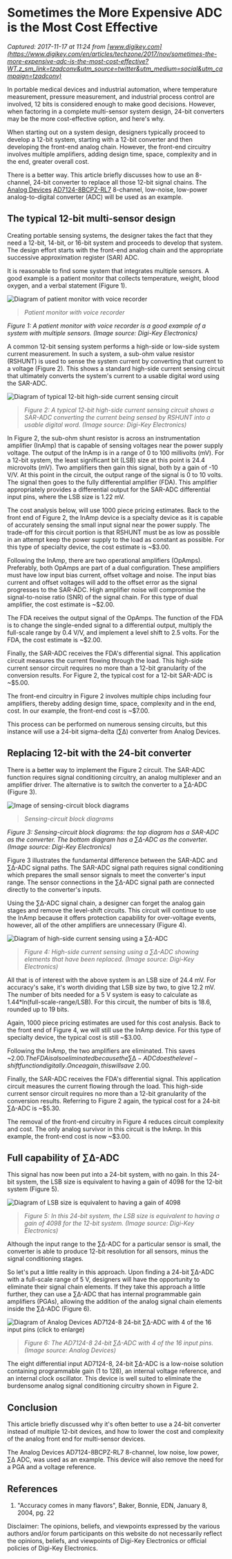 # Sometimes the More Expensive ADC is the Most Cost Effective

_Captured: 2017-11-17 at 11:24 from [www.digikey.com](https://www.digikey.com/en/articles/techzone/2017/nov/sometimes-the-more-expensive-adc-is-the-most-cost-effective?WT.z_sm_link=tzadconv&utm_source=twitter&utm_medium=social&utm_campaign=tzadconv)_

In portable medical devices and industrial automation, where temperature measurement, pressure measurement, and industrial process control are involved, 12 bits is considered enough to make good decisions. However, when factoring in a complete multi-sensor system design, 24-bit converters may be the more cost-effective option, and here's why.

When starting out on a system design, designers typically proceed to develop a 12-bit system, starting with a 12-bit converter and then developing the front-end analog chain. However, the front-end circuitry involves multiple amplifiers, adding design time, space, complexity and in the end, greater overall cost.

There is a better way. This article briefly discusses how to use an 8-channel, 24-bit converter to replace all those 12-bit signal chains. The [Analog Devices](https://www.digikey.com/en/supplier-centers/a/analog-devices) [AD7124-8BCPZ-RL7](https://www.digikey.com/product-detail/en/analog-devices-inc/AD7124-8BCPZ-RL7/AD7124-8BCPZ-RL7CT-ND/7355771) 8-channel, low-noise, low-power analog-to-digital converter (ADC) will be used as an example.

## The typical 12-bit multi-sensor design

Creating portable sensing systems, the designer takes the fact that they need a 12-bit, 14-bit, or 16-bit system and proceeds to develop that system. The design effort starts with the front-end analog chain and the appropriate successive approximation register (SAR) ADC.

It is reasonable to find some system that integrates multiple sensors. A good example is a patient monitor that collects temperature, weight, blood oxygen, and a verbal statement (Figure 1).

![Diagram of patient monitor with voice recorder](https://www.digikey.com/-/media/Images/Article%20Library/TechZone%20Articles/2017/November/Sometimes%20the%20More%20Expensive%20ADC%20is%20the%20Most%20Cost%20Effective/article-2017november-sometimes-the-more-expensive-fig1.jpg?ts=9f8d53ce-fabc-41e8-a19b-c757c4542e1c&la=en-US)

> _Patient monitor with voice recorder_

_Figure 1: A patient monitor with voice recorder is a good example of a system with multiple sensors. (Image source: Digi-Key Electronics)_

A common 12-bit sensing system performs a high-side or low-side system current measurement. In such a system, a sub-ohm value resistor (RSHUNT) is used to sense the system current by converting that current to a voltage (Figure 2). This shows a standard high-side current sensing circuit that ultimately converts the system's current to a usable digital word using the SAR-ADC.

![Diagram of typical 12-bit high-side current sensing circuit](https://www.digikey.com/-/media/Images/Article%20Library/TechZone%20Articles/2017/November/Sometimes%20the%20More%20Expensive%20ADC%20is%20the%20Most%20Cost%20Effective/article-2017november-sometimes-the-more-expensive-fig2.jpg?ts=6ac9b637-900e-4bcf-bf3e-05cd65767dd4&la=en-US)

> _Figure 2: A typical 12-bit high-side current sensing circuit shows a SAR-ADC converting the current being sensed by RSHUNT into a usable digital word. (Image source: Digi-Key Electronics)_

In Figure 2, the sub-ohm shunt resistor is across an instrumentation amplifier (InAmp) that is capable of sensing voltages near the power supply voltage. The output of the InAmp is in a range of 0 to 100 millivolts (mV). For a 12-bit system, the least significant bit (LSB) size at this point is 24.4 microvolts (mV). Two amplifiers then gain this signal, both by a gain of -10 V/V. At this point in the circuit, the output range of the signal is 0 to 10 volts. The signal then goes to the fully differential amplifier (FDA). This amplifier appropriately provides a differential output for the SAR-ADC differential input pins, where the LSB size is 1.22 mV.

The cost analysis below, will use 1000 piece pricing estimates. Back to the front end of Figure 2, the InAmp device is a specialty device as it is capable of accurately sensing the small input signal near the power supply. The trade-off for this circuit portion is that RSHUNT must be as low as possible in an attempt keep the power supply to the load as constant as possible. For this type of specialty device, the cost estimate is ~$3.00.

Following the InAmp, there are two operational amplifiers (OpAmps). Preferably, both OpAmps are part of a dual configuration. These amplifiers must have low input bias current, offset voltage and noise. The input bias current and offset voltages will add to the offset error as the signal progresses to the SAR-ADC. High amplifier noise will compromise the signal-to-noise ratio (SNR) of the signal chain. For this type of dual amplifier, the cost estimate is ~$2.00.

The FDA receives the output signal of the OpAmps. The function of the FDA is to change the single-ended signal to a differential output, multiply the full-scale range by 0.4 V/V, and implement a level shift to 2.5 volts. For the FDA, the cost estimate is ~$2.00.

Finally, the SAR-ADC receives the FDA's differential signal. This application circuit measures the current flowing through the load. This high-side current sensor circuit requires no more than a 12-bit granularity of the conversion results. For Figure 2, the typical cost for a 12-bit SAR-ADC is ~$5.00.

The front-end circuitry in Figure 2 involves multiple chips including four amplifiers, thereby adding design time, space, complexity and in the end, cost. In our example, the front-end cost is ~$7.00.

This process can be performed on numerous sensing circuits, but this instance will use a 24-bit sigma-delta (∑∆) converter from Analog Devices.

## Replacing 12-bit with the 24-bit converter

There is a better way to implement the Figure 2 circuit. The SAR-ADC function requires signal conditioning circuitry, an analog multiplexer and an amplifier driver. The alternative is to switch the converter to a ∑∆-ADC (Figure 3).

![Image of sensing-circuit block diagrams](https://www.digikey.com/-/media/Images/Article%20Library/TechZone%20Articles/2017/November/Sometimes%20the%20More%20Expensive%20ADC%20is%20the%20Most%20Cost%20Effective/article-2017november-sometimes-the-more-expensive-fig3.jpg?ts=c0a8cdb8-00ec-4fb4-85c5-1f1700866c72&la=en-US)

> _Sensing-circuit block diagrams_

_Figure 3: Sensing-circuit block diagrams: the top diagram has a SAR-ADC as the converter. The bottom diagram has a ∑∆-ADC as the converter. (Image source: Digi-Key Electronics)_

Figure 3 illustrates the fundamental difference between the SAR-ADC and ∑∆-ADC signal paths. The SAR-ADC signal path requires signal conditioning which prepares the small sensor signals to meet the converter's input range. The sensor connections in the ∑∆-ADC signal path are connected directly to the converter's inputs.

Using the ∑∆-ADC signal chain, a designer can forget the analog gain stages and remove the level-shift circuits. This circuit will continue to use the InAmp because it offers protection capability for over-voltage events, however, all of the other amplifiers are unnecessary (Figure 4).

![Diagram of high-side current sensing using a ∑∆-ADC](https://www.digikey.com/-/media/Images/Article%20Library/TechZone%20Articles/2017/November/Sometimes%20the%20More%20Expensive%20ADC%20is%20the%20Most%20Cost%20Effective/article-2017november-sometimes-the-more-expensive-fig4.jpg?ts=e03d688d-7df2-4c7a-b4f2-6fc85999b54b&la=en-US)

> _Figure 4: High-side current sensing using a ∑∆-ADC showing elements that have been replaced. (Image source: Digi-Key Electronics)_

All that is of interest with the above system is an LSB size of 24.4 mV. For accuracy's sake, it's worth dividing that LSB size by two, to give 12.2 mV. The number of bits needed for a 5 V system is easy to calculate as 1.44*ln(full-scale-range/LSB). For this circuit, the number of bits is 18.6, rounded up to 19 bits.

Again, 1000 piece pricing estimates are used for this cost analysis. Back to the front end of Figure 4, we will still use the InAmp device. For this type of specialty device, the typical cost is still ~$3.00.

Following the InAmp, the two amplifiers are eliminated. This saves ~$2.00. The FDA is also eliminated because the ∑∆-ADC does the level-shift function digitally. Once again, this will save ~$2.00.

Finally, the SAR-ADC receives the FDA's differential signal. This application circuit measures the current flowing through the load. This high-side current sensor circuit requires no more than a 12-bit granularity of the conversion results. Referring to Figure 2 again, the typical cost for a 24-bit ∑∆-ADC is ~$5.30.

The removal of the front-end circuitry in Figure 4 reduces circuit complexity and cost. The only analog survivor in this circuit is the InAmp. In this example, the front-end cost is now ~$3.00.

## Full capability of ∑∆-ADC

This signal has now been put into a 24-bit system, with no gain. In this 24-bit system, the LSB size is equivalent to having a gain of 4098 for the 12-bit system (Figure 5).

![Diagram of LSB size is equivalent to having a gain of 4098](https://www.digikey.com/-/media/Images/Article%20Library/TechZone%20Articles/2017/November/Sometimes%20the%20More%20Expensive%20ADC%20is%20the%20Most%20Cost%20Effective/article-2017november-sometimes-the-more-expensive-fig5.jpg?ts=a8e17d7c-4634-4343-8c67-41c6ba7600dc&la=en-US)

> _Figure 5: In this 24-bit system, the LSB size is equivalent to having a gain of 4098 for the 12-bit system. (Image source: Digi-Key Electronics)_

Although the input range to the ∑∆-ADC for a particular sensor is small, the converter is able to produce 12-bit resolution for all sensors, minus the signal conditioning stages.

So let's put a little reality in this approach. Upon finding a 24-bit ∑∆-ADC with a full-scale range of 5 V, designers will have the opportunity to eliminate their signal chain elements. If they take this approach a little further, they can use a ∑∆-ADC that has internal programmable gain amplifiers (PGAs), allowing the addition of the analog signal chain elements inside the ∑∆-ADC (Figure 6).

![Diagram of Analog Devices AD7124-8 24-bit ∑∆-ADC with 4 of the 16 input pins \(click to enlarge\)](https://www.digikey.com/-/media/Images/Article%20Library/TechZone%20Articles/2017/November/Sometimes%20the%20More%20Expensive%20ADC%20is%20the%20Most%20Cost%20Effective/article-2017november-sometimes-the-more-expensive-fig6.jpg?ts=ea7e6cbf-ac19-4d3b-b32e-27ec40eb9e23&la=en-US)

> _Figure 6: The AD7124-8 24-bit ∑∆-ADC with 4 of the 16 input pins. (Image source: Analog Devices)_

The eight differential input AD7124-8, 24-bit ∑∆-ADC is a low-noise solution containing programmable gain (1 to 128), an internal voltage reference, and an internal clock oscillator. This device is well suited to eliminate the burdensome analog signal conditioning circuitry shown in Figure 2.

## Conclusion

This article briefly discussed why it's often better to use a 24-bit converter instead of multiple 12-bit devices, and how to lower the cost and complexity of the analog front end for multi-sensor devices.

The Analog Devices AD7124-8BCPZ-RL7 8-channel, low noise, low power, ∑∆ ADC, was used as an example. This device will also remove the need for a PGA and a voltage reference.

## References

  1. "Accuracy comes in many flavors", Baker, Bonnie, EDN, January 8, 2004, pg. 22

Disclaimer: The opinions, beliefs, and viewpoints expressed by the various authors and/or forum participants on this website do not necessarily reflect the opinions, beliefs, and viewpoints of Digi-Key Electronics or official policies of Digi-Key Electronics.
